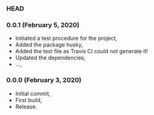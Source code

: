 ### HEAD

### 0.0.1 (February 5, 2020)

  * Initiated a test procedure for the project,
  * Added the package husky,
  * Added the test file as Travis CI could not generate it!
  * Updated the dependencies,
  * ...,


### 0.0.0 (February 3, 2020)

  * Initial commit,
  * First build,
  * Release.

